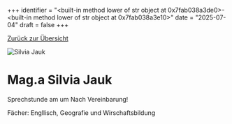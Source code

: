 
+++
identifier = "<built-in method lower of str object at 0x7fab038a3de0>-<built-in method lower of str object at 0x7fab038a3e10>"
date = "2025-07-04"
draft = false
+++

 [Zurück zur Übersicht](/schule/lehrpersonal/)

<div class="row">
<div class="column">
<img src="/images/personal/Jauk.jpg" alt="Silvia Jauk"> 
</div>
<div class="column">

# Mag.a Silvia Jauk 

Sprechstunde am  um Nach Vereinbarung!

Fächer: Engllisch,  Geografie und Wirschaftsbildung















</div>
</div> 

